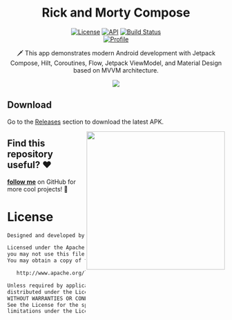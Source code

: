 <h1 align="center">Rick and Morty Compose</h1>

<p align="center">
  <a href="https://opensource.org/licenses/Apache-2.0"><img alt="License" src="https://img.shields.io/badge/License-Apache%202.0-blue.svg"/></a>
  <a href="https://android-arsenal.com/api?level=21"><img alt="API" src="https://img.shields.io/badge/API-21%2B-brightgreen.svg?style=flat"/></a>
  <a href=""><img alt="Build Status" src="https://github.com/skydoves/pokedex-compose/workflows/Android%20CI/badge.svg"/></a> <br>
  <a href="https://github.com/riddancegd"><img alt="Profile" src="https://img.shields.io/badge/Github-riddancegd-4574e0?logo=github"/></a> 
</p>

<p align="center">  
🗡️ This app demonstrates modern Android development with Jetpack Compose, Hilt, Coroutines, Flow, Jetpack ViewModel, and Material Design based on MVVM architecture.
</p>

<p align="center">
<img src="preview/preview.gif"/>
</p>

## Download
Go to the [Releases](https://github.com/riddancegd/rickandmorty-compose/releases) section to download the latest APK.

<img src="previews/preview.gif" align="right" width="320"/>

## Find this repository useful? :heart:
__[follow me](https://github.com/riddancegd)__ on GitHub for more cool projects! 🐉

# License
```xml
Designed and developed by 2024 riddancegd (Jhibram Farid)

Licensed under the Apache License, Version 2.0 (the "License");
you may not use this file except in compliance with the License.
You may obtain a copy of the License at

   http://www.apache.org/licenses/LICENSE-2.0

Unless required by applicable law or agreed to in writing, software
distributed under the License is distributed on an "AS IS" BASIS,
WITHOUT WARRANTIES OR CONDITIONS OF ANY KIND, either express or implied.
See the License for the specific language governing permissions and
limitations under the License.
```
